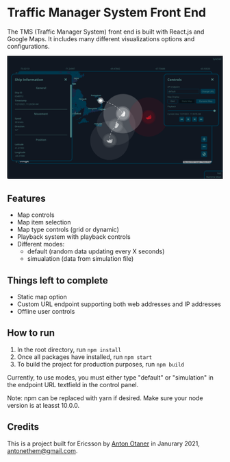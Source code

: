 # Traffic Manager System Front End
The TMS (Traffic Manager System) front end is built with React.js and Google Maps. It includes many different visualizations options and configurations.

![Traffic Manager System Front End](https://raw.githubusercontent.com/AntonOtaner/traffic-manager/main/public/promo-image.png "Traffic Manager System Front End")

## Features
- Map controls
- Map item selection
- Map type controls (grid or dynamic)
- Playback system with playback controls
- Different modes: 
    - default (random data updating every X seconds)
    - simualation (data from simulation file)

## Things left to complete
- Static map option
- Custom URL endpoint supporting both web addresses and IP addresses
- Offline user controls

## How to run
1. In the root directory, run `npm install`
2. Once all packages have installed, run `npm start`
3. To build the project for production purposes, run `npm build`

Currently, to use modes, you must either type "default" or "simulation" in the endpoint URL textfield in the control panel.

Note: npm can be replaced with yarn if desired. Make sure your node version is at leasst 10.0.0.

## Credits
This is a project built for Ericsson by [Anton Otaner](https://github.com/AntonOtaner) in Janurary 2021, <antonethem@gmail.com>.